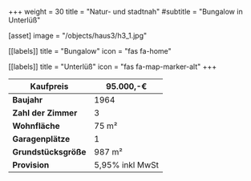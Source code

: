 +++
weight = 30
title = "Natur- und stadtnah"
#subtitle = "Bungalow in Unterlüß"

[asset]
  image = "/objects/haus3/h3_1.jpg"

[[labels]]
  title = "Bungalow"
  icon = "fas fa-home"

[[labels]]
  title = "Unterlüß"
  icon = "fas fa-map-marker-alt"
+++

|Kaufpreis         |  95.000,-€      |
| ----             | ----             |
|**Baujahr**           | 1964             |
|**Zahl der Zimmer**   |  3             |
|**Wohnfläche**        |  75 m&sup2;     |
|**Garagenplätze**     |  1               |
|**Grundstücksgröße**  |  987 m&sup2;     |
|**Provision**         |  5,95% inkl MwSt |